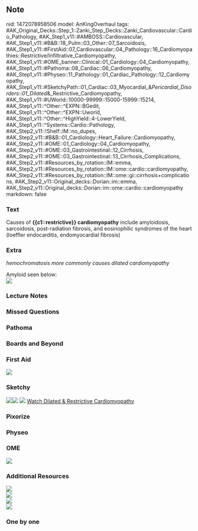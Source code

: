 ## Note
nid: 1472078958506
model: AnKingOverhaul
tags: #AK_Original_Decks::Step_1::Zanki_Step_Decks::Zanki_Cardiovascular::Cardio_Pathology, #AK_Step1_v11::#AMBOSS::Cardiovascular, #AK_Step1_v11::#B&B::18_Pulm::03_Other::07_Sarcoidosis, #AK_Step1_v11::#FirstAid::07_Cardiovascular::04_Pathology::16_Cardiomyopathies::Restrictive/Infiltrative_Cardiomyopathy, #AK_Step1_v11::#OME_banner::Clinical::01_Cardiology::04_Cardiomyopathy, #AK_Step1_v11::#Pathoma::08_Cardiac::06_Cardiomyopathy, #AK_Step1_v11::#Physeo::11_Pathology::01_Cardiac_Pathology::12_Cardiomyopathy, #AK_Step1_v11::#SketchyPath::01_Cardiac::03_Myocardial_&_Pericardial_Disorders::01_Dilated_&_Restrictive_Cardiomyopathy, #AK_Step1_v11::#UWorld::10000-99999::15000-15999::15214, #AK_Step1_v11::^Other::^EXPN::BGedit, #AK_Step1_v11::^Other::^EXPN::Uworld, #AK_Step1_v11::^Other::^HighYield::4-LowerYield, #AK_Step1_v11::^Systems::Cardio::Pathology, #AK_Step2_v11::!Shelf::IM::no_dupes, #AK_Step2_v11::#B&B::01_Cardiology::Heart_Failure::Cardiomyopathy, #AK_Step2_v11::#OME::01_Cardiology::04_Cardiomyopathy, #AK_Step2_v11::#OME::03_Gastrointestinal::12_Cirrhosis, #AK_Step2_v11::#OME::03_Gastrointestinal::13_Cirrhosis_Complications, #AK_Step2_v11::#Resources_by_rotation::IM::emma, #AK_Step2_v11::#Resources_by_rotation::IM::ome::cardio::cardiomyopathy, #AK_Step2_v11::#Resources_by_rotation::IM::ome::gi::cirrhosis+complications, #AK_Step2_v11::Original_decks::Dorian::im::emma, #AK_Step2_v11::Original_decks::Dorian::im::ome::cardio::cardiomyopathy
markdown: false

### Text
<div>
  Causes of <b>{{c1::restrictive}} cardiomyopathy</b> include
  amyloidosis, sarcoidosis, post-radiation fibrosis, and
  eosinophilic syndromes of the heart (loeffler endocarditis,
  endomyocardial fibrosis)
</div>

### Extra
<i>hemochromatosis more commonly causes dilated cardiomyopathy</i>
<div>
  Amyloid seen below:
</div>
<div><img src="paste-6979321856001.jpg" class="resizer"></div>

### Lecture Notes


### Missed Questions


### Pathoma


### Boards and Beyond


### First Aid
<img src="tmpxEY9dQ.png">

### Sketchy
<img src=
"Screen%20Shot%202019-12-19%20at%2010.39.43%20PM.JPG"><img src=
"Screen%20Shot%202019-12-19%20at%2010.39.51%20PM.JPG"> <img src=
"zOverall%20picture%20(21)_1566160514431.jpg"> <a href=
"https://dashboard.sketchy.com/study/medical/courses/medical-pathophysiology/units/medical-pathophysiology-cardiac/videos/medical-pathophysiology-cardiac-myocardial-and-pericardial-disorders-dilated-and-restrictive-cardiomyopathy?utm_source=anki&utm_medium=partnership&utm_campaign=february_update&utm_content=medical">
Watch Dilated & Restrictive Cardiomyopathy</a>

### Pixorize


### Physeo


### OME
<div class="ome-widget">
  <a href=
  "https://onlinemeded.org/spa/cardiology/cardiomyopathy/acquire?ref=anki">
  <img src="_OME_AnkiFlashcards_Lesson_1.png"></a>
</div>

### Additional Resources
<div><img src="Screen%20Shot%202019-09-25%20at%208.40.25%20AM.png"
class="resizer"></div><img src=
"Screen%20Shot%202019-09-25%20at%208.30.58%20AM.png" class=
"resizer">
<div>
  <div>
    <b style="font-size: 18px;"><i><img class="resizer" src=
    "der%20it%20is.png"></i></b>
  </div>
</div>
<div>
  <div>
    <div>
      <i><img class="resizer" src="paste-1518756270440449.jpg"
      style=""></i>
    </div>
  </div>
</div>

### One by one

